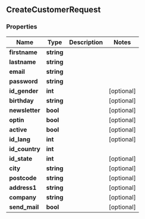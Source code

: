 ## CreateCustomerRequest

### Properties
Name | Type | Description | Notes
------------ | ------------- | ------------- | -------------
**firstname** | **string** |  | 
**lastname** | **string** |  | 
**email** | **string** |  | 
**password** | **string** |  | 
**id_gender** | **int** |  | [optional] 
**birthday** | **string** |  | [optional] 
**newsletter** | **bool** |  | [optional] 
**optin** | **bool** |  | [optional] 
**active** | **bool** |  | [optional] 
**id_lang** | **int** |  | [optional] 
**id_country** | **int** |  | 
**id_state** | **int** |  | [optional] 
**city** | **string** |  | [optional] 
**postcode** | **string** |  | [optional] 
**address1** | **string** |  | [optional] 
**company** | **string** |  | [optional] 
**send_mail** | **bool** |  | [optional] 


